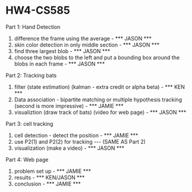 # HW4-CS585

Part 1: Hand Detection
1) difference the frame using the average - *** JASON *** 
2) skin color detection in only middle section - *** JASON ***
3) find three largest blob - *** JASON ***
4) choose the two blobs to the left and put a bounding box around the blobs in each frame - *** JASON ***  

Part 2: Tracking bats
1) filter (state estimation) (kalman - extra credit or alpha beta) - *** KEN ***
2) Data association - bipartite matching or multiple hypothesis tracking (second is more impressive) - *** JAMIE ***
3) visualiztion (draw track of bats) (video for web page) - *** JASON *** 

Part 3: cell tracking 
1) cell detection - detect the position - *** JAMIE ***
2) use P2(1) and P2(2) for tracking --- (SAME AS Part 2)
3) visualization (make a video) - *** JASON ***

Part 4: Web page
1) problem set up - *** JAMIE ***
2) results - *** KEN/JASON *** 
3) conclusion - *** JAMIE ***
